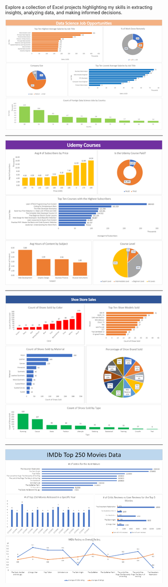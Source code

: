 Explore a collection of Excel projects highlighting my skills in extracting insights, analyzing data, and making informed decisions.

![](DataScienceExcelProjectFixedImage.png)
______________________________________________________________________________________________________________________________________________________________________________________
![](UdemyExcelImageFixed.png)
______________________________________________________________________________________________________________________________________________________________________________________
![](ShoesStoreSalesExcelImage.png)
______________________________________________________________________________________________________________________________________________________________________________________
![](ExcelMovieImage.png)
